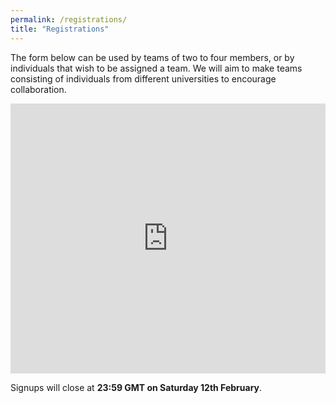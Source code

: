 ```yaml
---
permalink: /registrations/
title: "Registrations"
---
```


The form below can be used by teams of two to four members, or by individuals that wish to be assigned a team. We will aim to make teams consisting of individuals from different universities to encourage collaboration.  

<iframe width="100%" height= "432px" src= "https://forms.office.com/Pages/ResponsePage.aspx?id=yyZW-KgN00mqWGTvZ47wGgdeFf0yfvtGmBPuOF0mH0tUODBSVUhUSTdQN1VLM1U4WTNPWDkxVTZNMy4u&embed=true" frameborder= "0" marginwidth= "0" marginheight= "0" style= "border: none;" allowfullscreen webkitallowfullscreen mozallowfullscreen msallowfullscreen> </iframe>

Signups will close at **23:59 GMT on Saturday 12th February**. 

